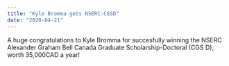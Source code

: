 ```yaml
---
title: "Kyle Bromma gets NSERC-CGSD"
date: "2020-04-21"
---
```


A huge congratulations to Kyle Bromma for succesfully winning the NSERC Alexander Graham Bell Canada Graduate Scholarship-Doctoral (CGS D), worth 35,000CAD a year!
